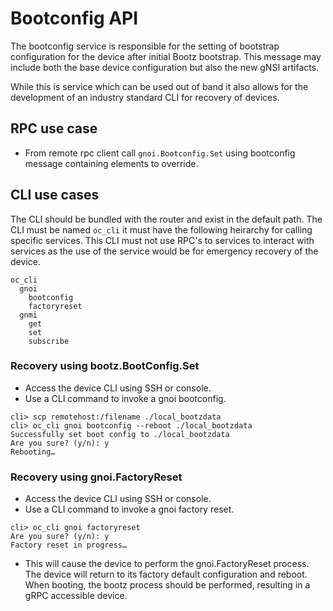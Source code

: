 # Bootconfig API

The bootconfig service is responsible for the setting of bootstrap configuration for the device after initial Bootz bootstrap.
This message may include both the base device configuration but also the new gNSI artifacts.

While this is service which can be used out of band it also allows for the development of an industry standard CLI for recovery
of devices.

## RPC use case

* From remote rpc client call `gnoi.Bootconfig.Set` using bootconfig message containing elements to override.

## CLI use cases

The CLI should be bundled with the router and exist in the default path.
The CLI must be named `oc_cli` it must have the following heirarchy for calling specific services.
This CLI must not use RPC's to services to interact with services as the use of the service would be
for emergency recovery of the device.

```
oc_cli
  gnoi
    bootconfig
    factoryreset
  gnmi
    get
    set
    subscribe
```

### Recovery using bootz.BootConfig.Set

* Access the device CLI using SSH or console.
* Use a CLI command to invoke a gnoi bootconfig.

```
cli> scp remotehost:/filename ./local_bootzdata
cli> oc_cli gnoi bootconfig --reboot ./local_bootzdata
Successfully set boot config to ./local_bootzdata
Are you sure? (y/n): y
Rebooting…
```

### Recovery using gnoi.FactoryReset

* Access the device CLI using SSH or console.
* Use a CLI command to invoke a gnoi factory reset.

```
cli> oc_cli gnoi factoryreset
Are you sure? (y/n): y
Factory reset in progress…
```

* This will cause the device to perform the gnoi.FactoryReset process.  The device will return to its factory default configuration and reboot.  When booting, the bootz process should be performed, resulting in a gRPC accessible device.  
